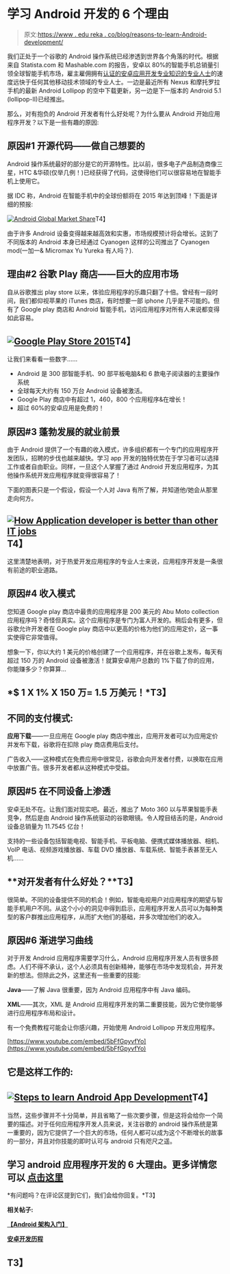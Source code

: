 # 学习 Android 开发的 6 个理由

> 原文:[https://www . edu reka . co/blog/reasons-to-learn-Android-development/](https://www.edureka.co/blog/reasons-to-learn-android-development/)

我们正处于一个谷歌的 Android 操作系统已经渗透到世界各个角落的时代。根据来自 Statista.com 和 Mashable.com 的报告，安卓以 80%的智能手机总销量引领全球智能手机市场，雇主雇佣拥有[认证的安卓应用开发专业知识的专业人士](https://www.edureka.co/android-development-certification-course)的速度远快于任何其他移动技术领域的专业人士。一边是最近所有 Nexus 和摩托罗拉手机的最新 Android Lollipop 的空中下载更新，另一边是下一版本的 Android 5.1 (lollipop-II)已经推出。

那么，对有抱负的 Android 开发者有什么好处呢？为什么要从 Android 开始应用程序开发？以下是一些有趣的原因:

## **原因#1 开源代码——做自己想要的**

Android 操作系统最好的部分是它的开源特性。比以前，很多电子产品制造商像三星，HTC &华硕(仅举几例！)已经获得了代码，这使得他们可以很容易地在智能手机上使用它。

据 IDC 称，Android 在智能手机中的全球份额将在 2015 年达到顶峰！下面是详细的预报:

[![Android Global Market Share](../Images/2b142f05a2c40d34443b9af5cbe491c5.png "Android Global Market Share")](https://www.edureka.co/blog/wp-content/uploads/2012/10/pie.png)T4】

由于许多 Android 设备变得越来越高效和实惠，市场规模预计将会增长。这到了不同版本的 Android 本身已经通过 Cyanogen 这样的公司推出了 Cyanogen mod(一加一& Micromax Yu Yureka 有人吗？).

## **理由#2 谷歌 Play 商店——巨大的应用市场**

自从谷歌推出 play store 以来，体验应用程序的乐趣只翻了十倍。曾经有一段时间，我们都仰视苹果的 iTunes 商店，有时想要一部 iphone 几乎是不可能的。但有了 Google play 商店和 Android 智能手机，访问应用程序对所有人来说都变得如此容易。

## [![Google Play Store 2015](../Images/63d5c0f9a0ebee2cf1831110560d28d0.png "Google Play Store 2015")](https://www.edureka.co/blog/wp-content/uploads/2012/10/App-market.png)T4】

让我们来看看一些数字……

*   Android 是 300 部智能手机、90 部平板电脑&和 6 款电子阅读器的主要操作系统
*   全球每天大约有 150 万台 Android 设备被激活。
*   Google Play 商店中有超过 1，460，800 个应用程序&在增长！
*   超过 60%的安卓应用是免费的！

## **原因#3 蓬勃发展的就业前景**

由于 Android 提供了一个有趣的收入模式，许多组织都有一个专门的应用程序开发团队，招聘的步伐也越来越快。学习 app 开发的独特优势在于学习者可以选择工作或者自由职业。同样，一旦这个人掌握了通过 Android 开发应用程序，为其他操作系统开发应用程序就变得很容易了！

下面的图表只是一个假设，假设一个人对 Java 有所了解，并知道他/她会从那里走向何方。

## [![How Application developer is better than other IT jobs](../Images/2d90d962600c501c1a4c1d6d679ead13.png "How Application developer is better than other IT jobs")](https://www.edureka.co/blog/wp-content/uploads/2012/10/Salary.png)T4】

这里清楚地表明，对于热爱开发应用程序的专业人士来说，应用程序开发是一条很有前途的职业道路。

## **原因#4 收入模式**

您知道 Google play 商店中最贵的应用程序是 200 美元的 Abu Moto collection 应用程序吗？奇怪但真实。这个应用程序是专门为富人开发的。稍后会有更多，但谷歌允许开发者在 Google play 商店中以更高的价格为他们的应用定价，这一事实使得它非常值得。

想象一下，你以大约 1 美元的价格创建了一个应用程序，并在谷歌上发布，每天有超过 150 万的 Android 设备被激活！就算安卓用户总数的 1%下载了你的应用，你能赚多少？你算算…

## *$ 1 X 1% X 150 万= 1.5 万美元！*T3】

## 不同的支付模式:

**应用下载**——一旦应用在 Google play 商店中推出，应用开发者可以为应用定价并发布下载，谷歌将在扣除 play 商店费用后支付。

广告收入——这种模式在免费应用中很常见，谷歌会向开发者付费，以换取在应用中放置广告。很多开发者都从这种模式中受益。

## **原因#5 在不同设备上渗透**

安卓无处不在。让我们面对现实吧。最近，推出了 Moto 360 以与苹果智能手表竞争，然后是由 Android 操作系统驱动的谷歌眼镜。令人瞠目结舌的是，Android 设备总销量为 11.7545 亿台！

支持的一些设备包括智能电视、智能手机、平板电脑、便携式媒体播放器、相机、VoIP 电话、视频游戏播放器、车载 DVD 播放器、车载系统、智能手表甚至无人机……

## **对开发者有什么好处？**T3】

很简单。不同的设备提供不同的机会！例如，智能电视用户对应用程序的期望与智能手机用户不同。从这个小小的洞见中得到启示，应用程序开发人员可以为每种类型的客户群推出应用程序，从而扩大他们的基础，并多次增加他们的收入。

## **原因#6 渐进学习曲线**

对于开发 Android 应用程序需要学习什么，Android 应用程序开发人员有很多顾虑。人们不得不承认，这个人必须具有创新精神，能够在市场中发现机会，并开发新的想法。但除此之外，这里还有一些重要的技能:

**Java**——了解 Java 很重要，因为 Android 应用程序中有 Java 编码。

**XML**——其次，XML 是 Android 应用程序开发的第二重要技能，因为它使你能够进行应用程序布局和设计。

有一个免费教程可能会让你感兴趣，开始使用 Android Lollipop 开发应用程序。

[https://www.youtube.com/embed/5bFfGpyvfYo](https://www.youtube.com/embed/5bFfGpyvfYo)

## 它是这样工作的:

## [![Steps to learn Android App Development](../Images/03032c75c25b09600dd42bb5d19ef385.png "Steps to learn Android App Development")](https://www.edureka.co/blog/wp-content/uploads/2012/10/steps.png)T4】

当然，这些步骤并不十分简单，并且省略了一些次要步骤，但是这将会给你一个简要的描述。对于任何应用程序开发人员来说，关注谷歌的 android 操作系统是第一重要的，因为它提供了一个巨大的市场，任何人都可以成为这个不断增长的故事的一部分，并且对你技能的即时认可与 android 只有咫尺之遥。

## 学习 android 应用程序开发的 6 大理由。更多详情您可以 [点击这里](https://www.edureka.co/android-development-certification-course)

*有问题吗？在评论区提到它们，我们会给你回复。*T3】

**相关帖子:**

**[【Android 架构入门】](https://www.edureka.co/blog/beginners-guide-android-architecture/)**

**[安卓开发历程](https://www.edureka.co/android-development-certification-course)**

## T3】